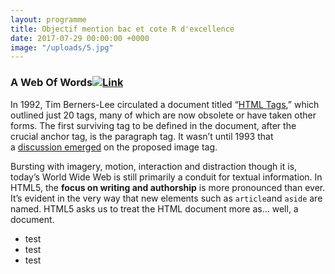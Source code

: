 ```yaml
---
layout: programme
title: Objectif mention bac et cote R d'excellence
date: 2017-07-29 00:00:00 +0000
image: "/uploads/5.jpg"
---
```

### A Web Of Words[![Link](https://www.smashingmagazine.com/images/link.svg)](https://www.smashingmagazine.com/2011/11/the-perfect-paragraph/#a-web-of-words)

In 1992, Tim Berners-Lee circulated a document titled “[HTML Tags](http://www.w3.org/History/19921103-hypertext/hypertext/WWW/MarkUp/Tags.html),” which outlined just 20 tags, many of which are now obsolete or have taken other forms. The first surviving tag to be defined in the document, after the crucial anchor tag, is the paragraph tag. It wasn’t until 1993 that a [discussion emerged](http://1997.webhistory.org/www.lists/www-talk.1993q1/0182.html) on the proposed image tag.

Bursting with imagery, motion, interaction and distraction though it is, today’s World Wide Web is still primarily a conduit for textual information. In HTML5, the **focus on writing and authorship** is more pronounced than ever. It’s evident in the very way that new elements such as `article`and `aside` are named. HTML5 asks us to treat the HTML document more as… well, a document.

* test
* test
* test